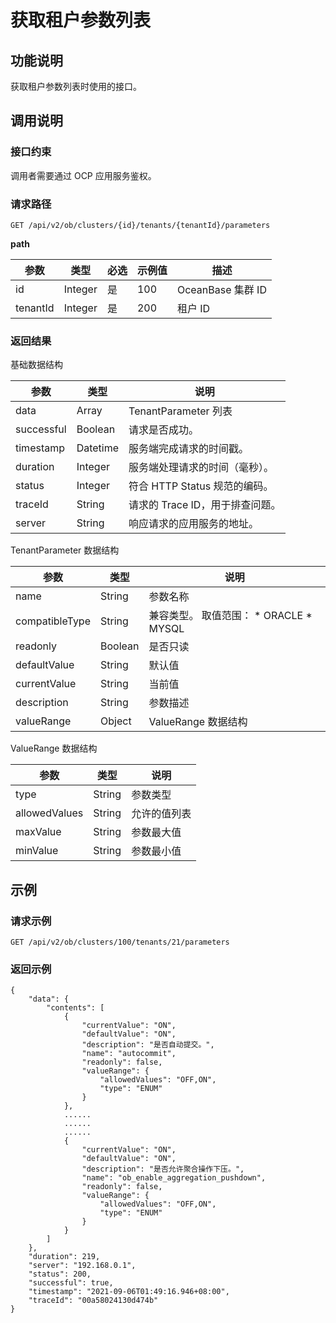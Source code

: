 获取租户参数列表 
=============================



功能说明 
-------------------------

获取租户参数列表时使用的接口。

调用说明 
-------------------------

### 接口约束 

调用者需要通过 OCP 应用服务鉴权。

### 请求路径 

`GET /api/v2/ob/clusters/{id}/tenants/{tenantId}/parameters`

**path** 


|    参数    |   类型    | 必选 | 示例值 |       描述        |
|----------|---------|----|-----|-----------------|
| id       | Integer | 是  | 100 | OceanBase 集群 ID |
| tenantId | Integer | 是  | 200 | 租户 ID           |



### 返回结果 

基础数据结构


|     参数     |    类型    |          说明           |
|------------|----------|-----------------------|
| data       | Array    | TenantParameter 列表    |
| successful | Boolean  | 请求是否成功。               |
| timestamp  | Datetime | 服务端完成请求的时间戳。          |
| duration   | Integer  | 服务端处理请求的时间（毫秒）。       |
| status     | Integer  | 符合 HTTP Status 规范的编码。 |
| traceId    | String   | 请求的 Trace ID，用于排查问题。  |
| server     | String   | 响应请求的应用服务的地址。         |



TenantParameter 数据结构


|       参数       |   类型    |                                                                          说明                                                                          |
|----------------|---------|------------------------------------------------------------------------------------------------------------------------------------------------------|
| name           | String  | 参数名称                                                                                                                                                 |
| compatibleType | String  | 兼容类型。 取值范围： * ORACLE   * MYSQL    |
| readonly       | Boolean | 是否只读                                                                                                                                                 |
| defaultValue   | String  | 默认值                                                                                                                                                  |
| currentValue   | String  | 当前值                                                                                                                                                  |
| description    | String  | 参数描述                                                                                                                                                 |
| valueRange     | Object  | ValueRange 数据结构                                                                                                                                      |



ValueRange 数据结构


|      参数       |   类型   |   说明   |
|---------------|--------|--------|
| type          | String | 参数类型   |
| allowedValues | String | 允许的值列表 |
| maxValue      | String | 参数最大值  |
| minValue      | String | 参数最小值  |



示例 
-----------------------

### 请求示例 

`GET /api/v2/ob/clusters/100/tenants/21/parameters`

### 返回示例 

```unknow
{
    "data": {
        "contents": [
            {
                "currentValue": "ON",
                "defaultValue": "ON",
                "description": "是否自动提交。",
                "name": "autocommit",
                "readonly": false,
                "valueRange": {
                    "allowedValues": "OFF,ON",
                    "type": "ENUM"
                }
            },
            ......
            ......
            ......
            {
                "currentValue": "ON",
                "defaultValue": "ON",
                "description": "是否允许聚合操作下压。",
                "name": "ob_enable_aggregation_pushdown",
                "readonly": false,
                "valueRange": {
                    "allowedValues": "OFF,ON",
                    "type": "ENUM"
                }
            }
        ]
    },
    "duration": 219,
    "server": "192.168.0.1",
    "status": 200,
    "successful": true,
    "timestamp": "2021-09-06T01:49:16.946+08:00",
    "traceId": "00a58024130d474b"
}
```


